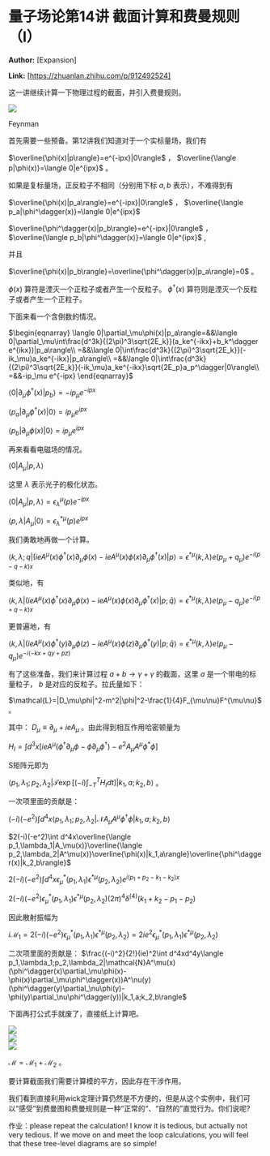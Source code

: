 # 量子场论第14讲  截面计算和费曼规则（I）

 **Author:** [Expansion]

 **Link:** [https://zhuanlan.zhihu.com/p/912492524]



这一讲继续计算一下物理过程的截面，并引入费曼规则。

![]((20241022)量子场论第14讲__截面计算和费曼规则I_Expansion/v2-7d552949659235e65009e72cead14143_1440w.jpg)  

Feynman

  
  

首先需要一些预备。第12讲我们知道对于一个实标量场，我们有

$\overline{\phi(x)|p\rangle}=e^{-ipx}|0\rangle$ ， $\overline{\langle p|\phi(x)}=\langle 0|e^{ipx}$ 。

如果是复标量场，正反粒子不相同（分别用下标 $a,b$ 表示），不难得到有

$\overline{\phi(x)|p_a\rangle}=e^{-ipx}|0\rangle$ ， $\overline{\langle p_a|\phi^\dagger(x)}=\langle 0|e^{ipx}$

$\overline{\phi^\dagger(x)|p_b\rangle}=e^{-ipx}|0\rangle$ ， $\overline{\langle p_b|\phi^\dagger(x)}=\langle 0|e^{ipx}$ ,

并且

$\overline{\phi(x)|p_b\rangle}=\overline{\phi^\dagger(x)|p_a\rangle}=0$ 。

$\phi(x)$ 算符是湮灭一个正粒子或者产生一个反粒子。 $\phi^\dagger(x)$ 算符则是湮灭一个反粒子或者产生一个正粒子。

下面来看一个含倒数的情况。

$\begin{eqnarray} \langle 0|\partial_\mu\phi(x)|p_a\rangle=&&\langle 0|\partial_\mu\int\frac{d^3k}{(2\pi)^3\sqrt{2E_k}}(a_ke^{-ikx}+b_k^\dagger e^{ikx})|p_a\rangle\\ =&&\langle 0|\int\frac{d^3k}{(2\pi)^3\sqrt{2E_k}}(-ik_\mu)a_ke^{-ikx}|p_a\rangle\\ =&&\langle 0|\int\frac{d^3k}{(2\pi)^3\sqrt{2E_k}}(-ik_\mu)a_ke^{-ikx}\sqrt{2E_p}a_p^\dagger|0\rangle\\ =&&-ip_\mu e^{-ipx} \end{eqnarray}$

$\langle 0|\partial_\mu\phi^\dagger(x)|p_b\rangle=-ip_\mu e^{-ipx}$

$\langle p_a|\partial_\mu\phi^\dagger(x)|0\rangle =ip_\mu e^{ipx}$

$\langle p_b|\partial_\mu\phi(x)|0\rangle =ip_\mu e^{ipx}$

再来看看电磁场的情况。

$\langle 0|A_\mu|p,\lambda\rangle$

这里 $\lambda$ 表示光子的极化状态。

$\langle 0|A_\mu|p,\lambda\rangle=\epsilon_\lambda^\mu(p)e^{-ipx}$

$\langle p,\lambda|A_\mu|0\rangle=\epsilon_\lambda^{*\mu}(p)e^{ipx}$

我们勇敢地再做一个计算。

$\langle  k,\lambda;q|(ieA^\mu(x)\phi^\dagger(x)\partial_\mu\phi(x)-ieA^\mu(x)\phi(x)\partial_\mu\phi^\dagger(x)|p\rangle=\epsilon^{*\mu}(k,\lambda)e(p_\mu+q_\mu)e^{-i(p-q-k)x}$

类似地，有

$\langle  k,\lambda|(ieA^\mu(x)\phi^\dagger(x)\partial_\mu\phi(x)-ieA^\mu(x)\phi(x)\partial_\mu\phi^\dagger(x)|p;\bar{q}\rangle=\epsilon^{*\mu}(k,\lambda)e(p_\mu-q_\mu)e^{-i(p+q-k)x}$

更普遍地，有

$\langle  k,\lambda|(ieA^\mu(x)\phi^\dagger(y)\partial_\mu\phi(z)-ieA^\mu(x)\phi(z)\partial_\mu\phi^\dagger(y)|p;\bar{q}\rangle=\epsilon^{*\mu}(k,\lambda)e(p_\mu-q_\mu)e^{-i(-kx+qy+pz)}$

  


有了这些准备，我们来计算过程 $a+b\to\gamma+\gamma$ 的截面，这里 $a$ 是一个带电的标量粒子， $b$ 是对应的反粒子。拉氏量如下：

$\mathcal{L}=|D_\mu\phi|^2-m^2|\phi|^2-\frac{1}{4}F_{\mu\nu}F^{\mu\nu}$ 。

其中： $D_\mu\equiv\partial_\mu+ieA_\mu$ 。由此得到相互作用哈密顿量为

$H_I =\int d^3x[ieA^\mu(\phi^\dagger\partial_\mu\phi-\phi\partial_\mu\phi^\dagger)-e^2A_\mu A^\mu \phi^*\phi]$

S矩阵元即为

$\langle p_1,\lambda_1;p_2,\lambda_2|\mathcal{T}\exp[(-i)\int_{-T}^TH_Idt]|k_1,a;k_2,b\rangle$ 。

一次项里面的贡献是：

$(-i)(-e^2)\int d^4x\langle p_1,\lambda_1;p_2,\lambda_2|\mathcal{N}A_\mu A^\mu\phi^\dagger\phi|k_1,a;k_2,b\rangle$

$2(-i)(-e^2)\int d^4x\overline{\langle p_1,\lambda_1|A_\mu(x)}\overline{\langle p_2,\lambda_2|A^\mu(x)}\overline{\phi(x)|k_1,a\rangle}\overline{\phi^\dagger(x)|k_2,b\rangle}$

$2(-i)(-e^2)\int d^4x\epsilon_{\mu}^*(p_1,\lambda_1)\epsilon^{*\mu}(p_2,\lambda_2)e^{i(p_1+p_2-k_1-k_2)x}$

$2(-i)(-e^2)\epsilon_{\mu}^*(p_1,\lambda_1)\epsilon^{*\mu}(p_2,\lambda_2)(2\pi)^4\delta^{(4)}(k_1+k_2-p_1-p_2)$

因此散射振幅为

$i\mathcal{M}_1=2(-i)(-e^2)\epsilon_{\mu}^*(p_1,\lambda_1)\epsilon^{*\mu}(p_2,\lambda_2)=2ie^2\epsilon_{\mu}^*(p_1,\lambda_1)\epsilon^{*\mu}(p_2,\lambda_2)$

二次项里面的贡献是： $\frac{(-i)^2}{2!}(ie)^2\int d^4xd^4y\langle p_1,\lambda_1;p_2,\lambda_2|\mathcal{N}A^\mu(x)(\phi^\dagger(x)\partial_\mu\phi(x)-\phi(x)\partial_\mu\phi^\dagger(x))A^\nu(y)(\phi^\dagger(y)\partial_\nu\phi(y)-\phi(y)\partial_\nu\phi^\dagger(y))|k_1,a;k_2,b\rangle$

下面再打公式手就废了，直接纸上计算吧。

![]((20241022)量子场论第14讲__截面计算和费曼规则I_Expansion/v2-784c9c8be619e175f70526dbbe87638e_1440w.jpg)  
![]((20241022)量子场论第14讲__截面计算和费曼规则I_Expansion/v2-fe1f9ff9d09865a08a0b08838ff4e8f9_1440w.jpg)  
![]((20241022)量子场论第14讲__截面计算和费曼规则I_Expansion/v2-003fb70fcf45dc07b7308dcfdd489a83_1440w.jpg)  

$\mathcal{M}=\mathcal{M}_1+\mathcal{M}_2$ 。

要计算截面我们需要计算模的平方，因此存在干涉作用。

我们看到直接利用wick定理计算仍然是不方便的，但是从这个实例中，我们可以“感受”到费曼图和费曼规则是一种“正常的“、“自然的”直觉行为。你们说呢?

作业：please repeat the calculation! I know it is tedious, but actually not very tedious. If we move on and meet the loop calculations, you will feel that these tree-level diagrams are so simple!

